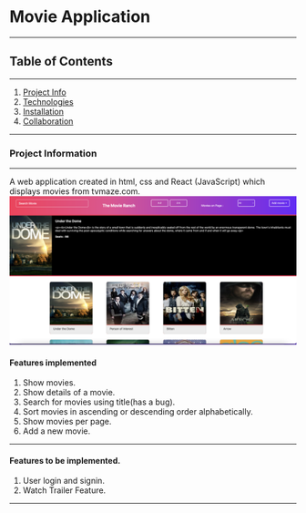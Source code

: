 # Movie Application
***
## Table of Contents
***
1. [Project Info](#project-information)
2. [Technologies](#technologies)
3. [Installation](#installation)
4. [Collaboration](#collaboration)
***
### Project Information
***
A web application created in html, css and React (JavaScript) which displays movies from tvmaze.com.
![Screenshot](MovieAppScreeshot.png)
#### Features implemented
1. Show movies.
2. Show details of a movie.
3. Search for movies using title(has a bug).
4. Sort movies in ascending or descending order alphabetically.
5. Show movies per page.
6. Add a new movie.
***
#### Features to be implemented.
1. User login and signin.
2. Watch Trailer Feature.
***
